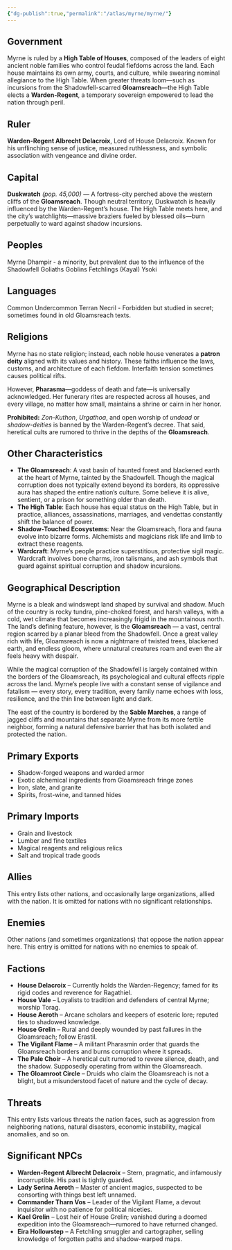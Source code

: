 ```yaml
---
{"dg-publish":true,"permalink":"/atlas/myrne/myrne/"}
---
```


## Government 
Myrne is ruled by a **High Table of Houses**, composed of the leaders of eight ancient noble families who control feudal fiefdoms across the land. Each house maintains its own army, courts, and culture, while swearing nominal allegiance to the High Table. When greater threats loom—such as incursions from the Shadowfell-scarred **Gloamsreach**—the High Table elects a **Warden-Regent**, a temporary sovereign empowered to lead the nation through peril.

## Ruler
**Warden-Regent Albrecht Delacroix**, Lord of House Delacroix. Known for his unflinching sense of justice, measured ruthlessness, and symbolic association with vengeance and divine order.

## Capital
**Duskwatch** _(pop. 45,000)_ — A fortress-city perched above the western cliffs of the **Gloamsreach**. Though neutral territory, Duskwatch is heavily influenced by the Warden-Regent’s house. The High Table meets here, and the city’s watchlights—massive braziers fueled by blessed oils—burn perpetually to ward against shadow incursions.

## Peoples 
Myrne
Dhampir - a minority, but prevalent due to the influence of the Shadowfell
Goliaths
Goblins
Fetchlings (Kayal)
Ysoki

## Languages
Common
Undercommon
Terran
Necril - Forbidden but studied in secret; sometimes found in old Gloamsreach texts.

## Religions
Myrne has no state religion; instead, each noble house venerates a **patron deity** aligned with its values and history. These faiths influence the laws, customs, and architecture of each fiefdom. Interfaith tension sometimes causes political rifts.

However, **Pharasma**—goddess of death and fate—is universally acknowledged. Her funerary rites are respected across all houses, and every village, no matter how small, maintains a shrine or cairn in her honor.

**Prohibited:** _Zon-Kuthon_, _Urgathoa_, and open worship of _undead_ or _shadow-deities_ is banned by the Warden-Regent’s decree. That said, heretical cults are rumored to thrive in the depths of the **Gloamsreach**.

## Other Characteristics
- **The Gloamsreach**: A vast basin of haunted forest and blackened earth at the heart of Myrne, tainted by the Shadowfell. Though the magical corruption does not typically extend beyond its borders, its oppressive aura has shaped the entire nation’s culture. Some believe it is alive, sentient, or a prison for something older than death.
- **The High Table**: Each house has equal status on the High Table, but in practice, alliances, assassinations, marriages, and vendettas constantly shift the balance of power.
- **Shadow-Touched Ecosystems**: Near the Gloamsreach, flora and fauna evolve into bizarre forms. Alchemists and magicians risk life and limb to extract these reagents.
- **Wardcraft**: Myrne’s people practice superstitious, protective sigil magic. Wardcraft involves bone charms, iron talismans, and ash symbols that guard against spiritual corruption and shadow incursions.

## Geographical Description
Myrne is a bleak and windswept land shaped by survival and shadow. Much of the country is rocky tundra, pine-choked forest, and harsh valleys, with a cold, wet climate that becomes increasingly frigid in the mountainous north. The land’s defining feature, however, is the **Gloamsreach** — a vast, central region scarred by a planar bleed from the Shadowfell. Once a great valley rich with life, Gloamsreach is now a nightmare of twisted trees, blackened earth, and endless gloom, where unnatural creatures roam and even the air feels heavy with despair.

While the magical corruption of the Shadowfell is largely contained within the borders of the Gloamsreach, its psychological and cultural effects ripple across the land. Myrne’s people live with a constant sense of vigilance and fatalism — every story, every tradition, every family name echoes with loss, resilience, and the thin line between light and dark.

The east of the country is bordered by the **Sable Marches**, a range of jagged cliffs and mountains that separate Myrne from its more fertile neighbor, forming a natural defensive barrier that has both isolated and protected the nation.

## Primary Exports
- Shadow-forged weapons and warded armor
- Exotic alchemical ingredients from Gloamsreach fringe zones
- Iron, slate, and granite
- Spirits, frost-wine, and tanned hides

## Primary Imports
- Grain and livestock
- Lumber and fine textiles
- Magical reagents and religious relics
- Salt and tropical trade goods

## Allies
This entry lists other nations, and occasionally large organizations, allied with the nation. It is omitted for nations with no significant relationships.  

## Enemies
Other nations (and sometimes organizations) that oppose the nation appear here. This entry is omitted for nations with no enemies to speak of.  

## Factions
- **House Delacroix** – Currently holds the Warden-Regency; famed for its rigid codes and reverence for Ragathiel.
- **House Vale** – Loyalists to tradition and defenders of central Myrne; worship Torag.
- **House Aeroth** – Arcane scholars and keepers of esoteric lore; reputed ties to shadowed knowledge.
- **House Grelin** – Rural and deeply wounded by past failures in the Gloamsreach; follow Erastil.
- **The Vigilant Flame** – A militant Pharasmin order that guards the Gloamsreach borders and burns corruption where it spreads.
- **The Pale Choir** – A heretical cult rumored to revere silence, death, and the shadow. Supposedly operating from within the Gloamsreach.
- **The Gloamroot Circle** – Druids who claim the Gloamsreach is not a blight, but a misunderstood facet of nature and the cycle of decay.

## Threats
This entry lists various threats the nation faces, such as aggression from neighboring nations, natural disasters, economic instability, magical anomalies, and so on.  

## Significant NPCs
- **Warden-Regent Albrecht Delacroix** – Stern, pragmatic, and infamously incorruptible. His past is tightly guarded.
- **Lady Serina Aeroth** – Master of ancient magics, suspected to be consorting with things best left unnamed.
- **Commander Tharn Vos** – Leader of the Vigilant Flame, a devout inquisitor with no patience for political niceties.
- **Kael Grelin** – Lost heir of House Grelin; vanished during a doomed expedition into the Gloamsreach—rumored to have returned changed.
- **Eira Hollowstep** – A Fetchling smuggler and cartographer, selling knowledge of forgotten paths and shadow-warped maps.